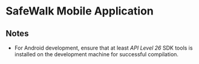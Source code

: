 # SafeWalk Mobile Application

## Notes

* For Android development, ensure that at least *API Level 26* SDK tools is
installed on the development machine for successful compilation.